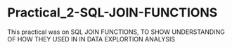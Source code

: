 # Practical_2-SQL-JOIN-FUNCTIONS
This practical was on SQL JOIN FUNCTIONS, TO SHOW UNDERSTANDING OF HOW THEY USED IN IN DATA EXPLORTION ANALYSIS
